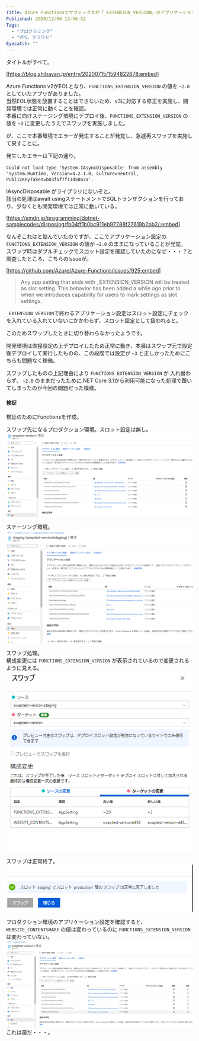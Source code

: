 ```yaml
---
Title: Azure Functionsでサフィックスが「_EXTENSION_VERSION」のアプリケーション設定はスワップ対象外？
Published: 2020/12/06 13:56:52
Tags:
  - "プログラミング"
  - "VPS、クラウド"
Eyecatch: ""
---
```

タイトルがすべて。  

[https://blog.shibayan.jp/entry/20200715/1594822678:embed]

Azure Functions v2がEOLとなり、`FUNCTIONS_EXTENSION_VERSION` の値を `~2.0` としていたアプリがありました。  
当然EOL状態を放置することはできないため、v3に対応する修正を実施し、開発環境では正常に動くことを確認。  
本番に向けステージング環境にデプロイ後、`FUNCTIONS_EXTENSION_VERSION` の値を `~3` に変更したうえでスワップを実施しました。  

が、ここで本番環境でエラーが発生することが発覚し、急遽再スワップを実施して戻すことに。  

発生したエラーは下記の通り。  
```
Could not load type 'System.IAsyncDisposable' from assembly 'System.Runtime, Version=4.2.1.0, Culture=neutral, PublicKeyToken=b03f5f7f11d50a3a'.
```

IAsyncDisposable がライブラリにないぞと。  
該当の処理はawait usingステートメントでSQLトランザクションを行っており、少なくとも開発環境では正常に動いている。  



[https://smdn.jp/programming/dotnet-samplecodes/disposing/fb04ff1b0bc911eb97288f27619b2bb2/:embed]



なんぞこれはと悩んでいたのですが、ここでアプリケーション設定の `FUNCTIONS_EXTENSION_VERSION` の値が `~2.0` のままになっていることが発覚。  
スワップ時はダブルチェックでスロット設定を確認していたのになぜ・・・？と調査したところ、こちらのIssueが。  



[https://github.com/Azure/Azure-Functions/issues/925:embed]

>Any app setting that ends with _EXTENSION_VERSION will be treated as slot setting. This behavior has been added a while ago prior to when we introduces capability for users to mark settings as slot settings.  

`_EXTENSION_VERSION`で終わるアプリケーション設定はスロット設定にチェックを入れている入れていないにかかわらず、スロット設定として扱われると。  

このためスワップしたときに切り替わらなかったようです。  

開発環境は直接設定の上デプロイしたため正常に動き、本番はスワップ元で設定後デプロイして実行したものの、この段階では設定が `~3` と正しかったためにこちらも問題なく稼働。  

スワップしたものの上記理由により `FUNCTIONS_EXTENSION_VERSION` が 入れ替わらず、 `~2.0` のままだったために.NET Core 3.1から利用可能になった処理で躓いてしまったのが今回の問題だった模様。  

#### 検証
検証のためにFunctionsを作成。

スワップ先になるプロダクション環境。スロット設定は無し。  
![](20201206134306.png) 

ステージング環境。
![](20201206134351.png) 

スワップ処理。  
構成変更には `FUNCTIONS_EXTENSION_VERSION` が表示されているので変更されるように見える。  
![](20201206134656.png) 

スワップは正常終了。  
 ![](20201206135108.png) 

プロダクション環境のアプリケーション設定を確認すると、 `WEBSITE_CONTENTSHARE` の値は変わっているのに `FUNCTIONS_EXTENSION_VERSION` は変わっていない。  
![](20201206135529.png) 
これは罠だ・・・。
